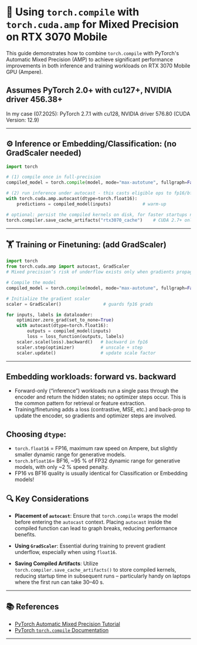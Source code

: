 # 🧠 Using `torch.compile` with `torch.cuda.amp` for Mixed Precision on RTX 3070 Mobile

This guide demonstrates how to combine `torch.compile` with PyTorch's Automatic Mixed Precision (AMP) to achieve significant performance improvements in both inference and training workloads on RTX 3070 Mobile GPU (Ampere).

## Assumes  PyTorch 2.0+ with cu127+, NVIDIA driver 456.38+
In my case (07.2025): PyTorch 2.7.1 with cu128, NVIDIA driver 576.80 (CUDA Version: 12.9)

---

## ⚙️ Inference or Embedding/Classification: (no GradScaler needed)

```python
import torch

# (1) compile once in full-precision
compiled_model = torch.compile(model, mode="max-autotune", fullgraph=False)

# (2) run inference under autocast - this casts eligible ops to fp16/bf16
with torch.cuda.amp.autocast(dtype=torch.float16):
    predictions = compiled_model(inputs)            # warm-up

# optional: persist the compiled kernels on disk, for faster startups next time
torch.compiler.save_cache_artifacts("rtx3070_cache")    # CUDA 2.7+ only
```

---

## 🏋️ Training or Finetuning: (add GradScaler)

```python
import torch
from torch.cuda.amp import autocast, GradScaler
# Mixed precision’s risk of underflow exists only when gradients propagate, so GradScaler is needed for training

# Compile the model
compiled_model = torch.compile(model, mode="max-autotune", fullgraph=False)

# Initialize the gradient scaler
scaler = GradScaler()                # guards fp16 grads

for inputs, labels in dataloader:
    optimizer.zero_grad(set_to_none=True)
    with autocast(dtype=torch.float16):
        outputs = compiled_model(inputs)
        loss = loss_function(outputs, labels)
    scaler.scale(loss).backward()   # backward in fp16
    scaler.step(optimizer)          # unscale + step
    scaler.update()                 # update scale factor
```

---

## Embedding workloads: forward vs. backward
* Forward-only (“inference”) workloads run a single pass through the encoder and return the hidden states; no optimizer steps occur. This is the common pattern for retrieval or feature extraction. 
* Training/finetuning adds a loss (contrastive, MSE, etc.) and back-prop to update the encoder, so gradients and optimizer steps are involved. 

## **Choosing `dtype`**:

  * `torch.float16` = FP16, maximum raw speed on Ampere, but slightly smaller dynamic range for generative models. 
  * `torch.bfloat16`= BF16, ~95 % of FP32 dynamic range for generative models, with only ~2 % speed penalty.
  * FP16 vs BF16 quality is usually identical for Classification or Embedding models!

## 🔍 Key Considerations

* **Placement of `autocast`**: Ensure that `torch.compile` wraps the model before entering the `autocast` context. Placing `autocast` inside the compiled function can lead to graph breaks, reducing performance benefits.

* **Using `GradScaler`**: Essential during training to prevent gradient underflow, especially when using `float16`.

* **Saving Compiled Artifacts**: Utilize `torch.compiler.save_cache_artifacts()` to store compiled kernels, reducing startup time in subsequent runs – particularly handy on laptops where the first run can take 30–40 s.

---

## 📚 References

* [PyTorch Automatic Mixed Precision Tutorial](https://pytorch.org/tutorials/recipes/recipes/amp_recipe.html)
* [PyTorch `torch.compile` Documentation](https://pytorch.org/docs/stable/generated/torch.compile.html)

---

